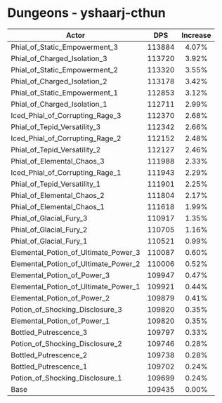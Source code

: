 # Dungeons - yshaarj-cthun
| Actor | DPS | Increase |
|---|:---:|:---:|
|Phial_of_Static_Empowerment_3|113884|4.07%|
|Phial_of_Charged_Isolation_3|113720|3.92%|
|Phial_of_Static_Empowerment_2|113320|3.55%|
|Phial_of_Charged_Isolation_2|113178|3.42%|
|Phial_of_Static_Empowerment_1|112853|3.12%|
|Phial_of_Charged_Isolation_1|112711|2.99%|
|Iced_Phial_of_Corrupting_Rage_3|112370|2.68%|
|Phial_of_Tepid_Versatility_3|112342|2.66%|
|Iced_Phial_of_Corrupting_Rage_2|112152|2.48%|
|Phial_of_Tepid_Versatility_2|112127|2.46%|
|Phial_of_Elemental_Chaos_3|111988|2.33%|
|Iced_Phial_of_Corrupting_Rage_1|111943|2.29%|
|Phial_of_Tepid_Versatility_1|111901|2.25%|
|Phial_of_Elemental_Chaos_2|111804|2.17%|
|Phial_of_Elemental_Chaos_1|111618|1.99%|
|Phial_of_Glacial_Fury_3|110917|1.35%|
|Phial_of_Glacial_Fury_2|110705|1.16%|
|Phial_of_Glacial_Fury_1|110521|0.99%|
|Elemental_Potion_of_Ultimate_Power_3|110087|0.60%|
|Elemental_Potion_of_Ultimate_Power_2|110006|0.52%|
|Elemental_Potion_of_Power_3|109947|0.47%|
|Elemental_Potion_of_Ultimate_Power_1|109921|0.44%|
|Elemental_Potion_of_Power_2|109879|0.41%|
|Potion_of_Shocking_Disclosure_3|109820|0.35%|
|Elemental_Potion_of_Power_1|109820|0.35%|
|Bottled_Putrescence_3|109797|0.33%|
|Potion_of_Shocking_Disclosure_2|109746|0.28%|
|Bottled_Putrescence_2|109738|0.28%|
|Bottled_Putrescence_1|109702|0.24%|
|Potion_of_Shocking_Disclosure_1|109699|0.24%|
|Base|109435|0.00%|
